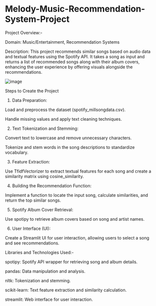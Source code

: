 # Melody-Music-Recommendation-System-Project

Project Overview:-

Domain: Music/Entertainment, Recommendation Systems

Description: This project recommends similar songs based on audio data and textual features using the Spotify API. It takes a song as input and returns a list of recommended songs along with their album covers, enhancing the user experience by offering visuals alongside the recommendations.


![image](https://github.com/user-attachments/assets/861e540f-05aa-4b9c-b49d-3c88064e56e6)

Steps to Create the Project

1. Data Preparation:

Load and preprocess the dataset (spotify_millsongdata.csv).

Handle missing values and apply text cleaning techniques.



2. Text Tokenization and Stemming:

Convert text to lowercase and remove unnecessary characters.

Tokenize and stem words in the song descriptions to standardize vocabulary.



3. Feature Extraction:

Use TfidfVectorizer to extract textual features for each song and create a similarity matrix using cosine_similarity.



4. Building the Recommendation Function:

Implement a function to locate the input song, calculate similarities, and return the top similar songs.



5. Spotify Album Cover Retrieval:

Use spotipy to retrieve album covers based on song and artist names.



6. User Interface (UI):

Create a Streamlit UI for user interaction, allowing users to select a song and see recommendations.


Libraries and Technologies Used:-

spotipy: Spotify API wrapper for retrieving song and album details.

pandas: Data manipulation and analysis.

nltk: Tokenization and stemming.

scikit-learn: Text feature extraction and similarity calculation.

streamlit: Web interface for user interaction.



